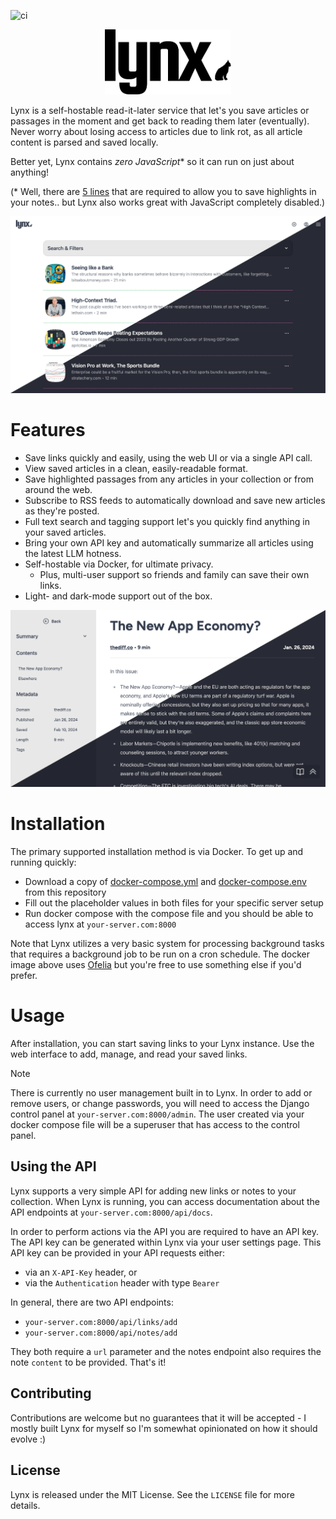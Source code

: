 ![ci](https://github.com/brendanv/lynx/actions/workflows/lynx.yml/badge.svg)

<p align="center">
  <picture>
    <source media="(prefers-color-scheme: dark)" srcset="resources/logo_full_light.svg" width="40%">
    <source media="(prefers-color-scheme: light)" srcset="resources/logo_full_dark.svg" width="40%">
    <img src="resources/logo_full_dark.svg" width="40%">
  </picture>
</p>

Lynx is a self-hostable read-it-later service that let's you save articles or passages in the moment and get back to reading them later (eventually). Never worry about losing access to articles due to link rot, as all article content is parsed and saved locally.

Better yet, Lynx contains _zero JavaScript_* so it can run on just about anything!

(* Well, there are [5 lines](https://github.com/brendanv/lynx/blob/c35c61517a5bd225805740837ee2fc4b7910842a/lynx/templates/lynx/link_viewer.html#L124-L132) that are required to allow you to save highlights in your notes.. but Lynx also works great with JavaScript completely disabled.)

<picture>
  <img src="resources/dark-light-list-view.png">
</picture>

# Features

- Save links quickly and easily, using the web UI or via a single API call.
- View saved articles in a clean, easily-readable format.
- Save highlighted passages from any articles in your collection or from around the web.
- Subscribe to RSS feeds to automatically download and save new articles as they're posted.
- Full text search and tagging support let's you quickly find anything in your saved articles.
- Bring your own API key and automatically summarize all articles using the latest LLM hotness.
- Self-hostable via Docker, for ultimate privacy.
  - Plus, multi-user support so friends and family can save their own links.
- Light- and dark-mode support out of the box.

<picture>
  <img src="resources/dark-light-link-viewer.png">
</picture>


# Installation

The primary supported installation method is via Docker. To get up and running quickly:

- Download a copy of [docker-compose.yml](resources/docker/docker-compose.yml) and [docker-compose.env](resources/docker/docker-compose.env) from this repository
- Fill out the placeholder values in both files for your specific server setup
- Run docker compose with the compose file and you should be able to access lynx at `your-server.com:8000`

Note that Lynx utilizes a very basic system for processing background tasks that requires a background job to be run on a cron schedule. The docker image above uses [Ofelia](https://github.com/mcuadros/ofelia) but you're free to use something else if you'd prefer.

# Usage

After installation, you can start saving links to your Lynx instance. Use the web interface to add, manage, and read your saved links.

> [!NOTE]
> There is currently no user management built in to Lynx. In order to add or remove users, or change passwords, you will need to access the Django control panel at `your-server.com:8000/admin`. The user created via your docker compose file will be a superuser that has access to the control panel.

## Using the API 

Lynx supports a very simple API for adding new links or notes to your collection. When Lynx is running, you can access documentation about the API endpoints at `your-server.com:8000/api/docs`.

In order to perform actions via the API you are required to have an API key. The API key can be generated within Lynx via your user settings page. This API key can be provided in your API requests either:

- via an `X-API-Key` header, or
- via the `Authentication` header with type `Bearer`

In general, there are two API endpoints:

- `your-server.com:8000/api/links/add`
- `your-server.com:8000/api/notes/add`

They both require a `url` parameter and the notes endpoint also requires the note `content` to be provided. That's it! 

## Contributing

Contributions are welcome but no guarantees that it will be accepted - I mostly built Lynx for myself so I'm somewhat opinionated on how it should evolve :)

## License

Lynx is released under the MIT License. See the `LICENSE` file for more details.